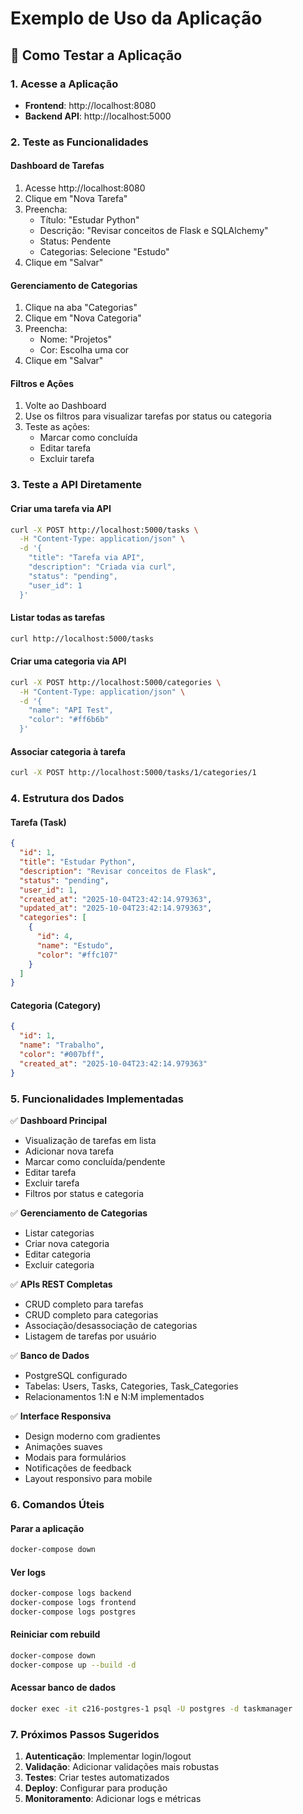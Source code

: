 # Exemplo de Uso da Aplicação

## 🚀 Como Testar a Aplicação

### 1. Acesse a Aplicação
- **Frontend**: http://localhost:8080
- **Backend API**: http://localhost:5000

### 2. Teste as Funcionalidades

#### Dashboard de Tarefas
1. Acesse http://localhost:8080
2. Clique em "Nova Tarefa"
3. Preencha:
   - Título: "Estudar Python"
   - Descrição: "Revisar conceitos de Flask e SQLAlchemy"
   - Status: Pendente
   - Categorias: Selecione "Estudo"
4. Clique em "Salvar"

#### Gerenciamento de Categorias
1. Clique na aba "Categorias"
2. Clique em "Nova Categoria"
3. Preencha:
   - Nome: "Projetos"
   - Cor: Escolha uma cor
4. Clique em "Salvar"

#### Filtros e Ações
1. Volte ao Dashboard
2. Use os filtros para visualizar tarefas por status ou categoria
3. Teste as ações:
   - Marcar como concluída
   - Editar tarefa
   - Excluir tarefa

### 3. Teste a API Diretamente

#### Criar uma tarefa via API
```bash
curl -X POST http://localhost:5000/tasks \
  -H "Content-Type: application/json" \
  -d '{
    "title": "Tarefa via API",
    "description": "Criada via curl",
    "status": "pending",
    "user_id": 1
  }'
```

#### Listar todas as tarefas
```bash
curl http://localhost:5000/tasks
```

#### Criar uma categoria via API
```bash
curl -X POST http://localhost:5000/categories \
  -H "Content-Type: application/json" \
  -d '{
    "name": "API Test",
    "color": "#ff6b6b"
  }'
```

#### Associar categoria à tarefa
```bash
curl -X POST http://localhost:5000/tasks/1/categories/1
```

### 4. Estrutura dos Dados

#### Tarefa (Task)
```json
{
  "id": 1,
  "title": "Estudar Python",
  "description": "Revisar conceitos de Flask",
  "status": "pending",
  "user_id": 1,
  "created_at": "2025-10-04T23:42:14.979363",
  "updated_at": "2025-10-04T23:42:14.979363",
  "categories": [
    {
      "id": 4,
      "name": "Estudo",
      "color": "#ffc107"
    }
  ]
}
```

#### Categoria (Category)
```json
{
  "id": 1,
  "name": "Trabalho",
  "color": "#007bff",
  "created_at": "2025-10-04T23:42:14.979363"
}
```

### 5. Funcionalidades Implementadas

✅ **Dashboard Principal**
- Visualização de tarefas em lista
- Adicionar nova tarefa
- Marcar como concluída/pendente
- Editar tarefa
- Excluir tarefa
- Filtros por status e categoria

✅ **Gerenciamento de Categorias**
- Listar categorias
- Criar nova categoria
- Editar categoria
- Excluir categoria

✅ **APIs REST Completas**
- CRUD completo para tarefas
- CRUD completo para categorias
- Associação/desassociação de categorias
- Listagem de tarefas por usuário

✅ **Banco de Dados**
- PostgreSQL configurado
- Tabelas: Users, Tasks, Categories, Task_Categories
- Relacionamentos 1:N e N:M implementados

✅ **Interface Responsiva**
- Design moderno com gradientes
- Animações suaves
- Modais para formulários
- Notificações de feedback
- Layout responsivo para mobile

### 6. Comandos Úteis

#### Parar a aplicação
```bash
docker-compose down
```

#### Ver logs
```bash
docker-compose logs backend
docker-compose logs frontend
docker-compose logs postgres
```

#### Reiniciar com rebuild
```bash
docker-compose down
docker-compose up --build -d
```

#### Acessar banco de dados
```bash
docker exec -it c216-postgres-1 psql -U postgres -d taskmanager
```

### 7. Próximos Passos Sugeridos

1. **Autenticação**: Implementar login/logout
2. **Validação**: Adicionar validações mais robustas
3. **Testes**: Criar testes automatizados
4. **Deploy**: Configurar para produção
5. **Monitoramento**: Adicionar logs e métricas

